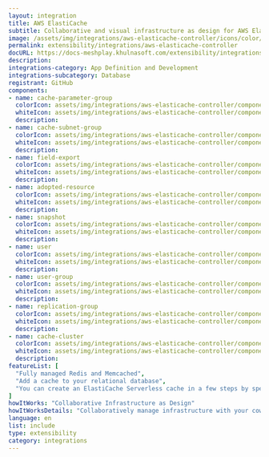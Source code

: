 ```yaml
---
layout: integration
title: AWS ElastiCache
subtitle: Collaborative and visual infrastructure as design for AWS ElastiCache
image: /assets/img/integrations/aws-elasticache-controller/icons/color/aws-elasticache-controller-color.svg
permalink: extensibility/integrations/aws-elasticache-controller
docURL: https://docs-meshplay.khulnasoft.com/extensibility/integrations/aws-elasticache-controller
description: 
integrations-category: App Definition and Development
integrations-subcategory: Database
registrant: GitHub
components: 
- name: cache-parameter-group
  colorIcon: assets/img/integrations/aws-elasticache-controller/components/cache-parameter-group/icons/color/cache-parameter-group-color.svg
  whiteIcon: assets/img/integrations/aws-elasticache-controller/components/cache-parameter-group/icons/white/cache-parameter-group-white.svg
  description: 
- name: cache-subnet-group
  colorIcon: assets/img/integrations/aws-elasticache-controller/components/cache-subnet-group/icons/color/cache-subnet-group-color.svg
  whiteIcon: assets/img/integrations/aws-elasticache-controller/components/cache-subnet-group/icons/white/cache-subnet-group-white.svg
  description: 
- name: field-export
  colorIcon: assets/img/integrations/aws-elasticache-controller/components/field-export/icons/color/field-export-color.svg
  whiteIcon: assets/img/integrations/aws-elasticache-controller/components/field-export/icons/white/field-export-white.svg
  description: 
- name: adopted-resource
  colorIcon: assets/img/integrations/aws-elasticache-controller/components/adopted-resource/icons/color/adopted-resource-color.svg
  whiteIcon: assets/img/integrations/aws-elasticache-controller/components/adopted-resource/icons/white/adopted-resource-white.svg
  description: 
- name: snapshot
  colorIcon: assets/img/integrations/aws-elasticache-controller/components/snapshot/icons/color/snapshot-color.svg
  whiteIcon: assets/img/integrations/aws-elasticache-controller/components/snapshot/icons/white/snapshot-white.svg
  description: 
- name: user
  colorIcon: assets/img/integrations/aws-elasticache-controller/components/user/icons/color/user-color.svg
  whiteIcon: assets/img/integrations/aws-elasticache-controller/components/user/icons/white/user-white.svg
  description: 
- name: user-group
  colorIcon: assets/img/integrations/aws-elasticache-controller/components/user-group/icons/color/user-group-color.svg
  whiteIcon: assets/img/integrations/aws-elasticache-controller/components/user-group/icons/white/user-group-white.svg
  description: 
- name: replication-group
  colorIcon: assets/img/integrations/aws-elasticache-controller/components/replication-group/icons/color/replication-group-color.svg
  whiteIcon: assets/img/integrations/aws-elasticache-controller/components/replication-group/icons/white/replication-group-white.svg
  description: 
- name: cache-cluster
  colorIcon: assets/img/integrations/aws-elasticache-controller/components/cache-cluster/icons/color/cache-cluster-color.svg
  whiteIcon: assets/img/integrations/aws-elasticache-controller/components/cache-cluster/icons/white/cache-cluster-white.svg
  description: 
featureList: [
  "Fully managed Redis and Memcached",
  "Add a cache to your relational database",
  "You can create an ElastiCache Serverless cache in a few steps by specifying a cache name in Meshplay"
]
howItWorks: "Collaborative Infrastructure as Design"
howItWorksDetails: "Collaboratively manage infrastructure with your coworkers synchronously sharing the same designs."
language: en
list: include
type: extensibility
category: integrations
---
```

